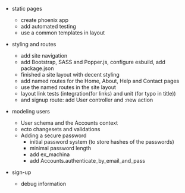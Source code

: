 - static pages
  - create phoenix app
  - add automated testing
  - use a common templates in layout

- styling and routes
  - add site navigation
  - add Bootstrap, SASS and Popper.js, configure esbuild, add package.json
  - finished a site layout with decent styling
  - add named routes for the Home, About, Help and Contact pages
  - use the named routes in the site layout
  - layout link tests (integration(for links) and unit (for typo in title))
  - and signup route: add User controller and :new action

- modeling users
  - User schema and the Accounts context
  - ecto changesets and validations
  - Adding a secure password
    - initial password system (to store hashes of the passwords)
    - minimal password length
    - add ex_machina
    - add Accounts.authenticate_by_email_and_pass

- sign-up
  - debug information
